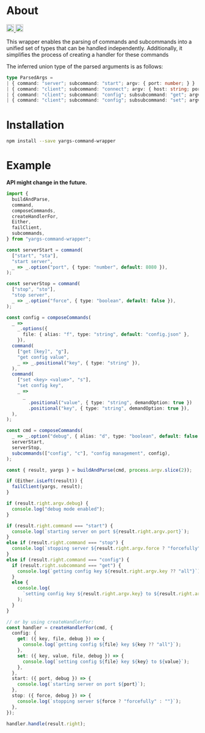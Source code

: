 # About

<p>
  <a href="https://github.com/nktknshn/yargs-command-wrapper/actions">
    <img src="https://github.com/nktknshn/yargs-command-wrapper/actions/workflows/node.js.yml/badge.svg?branch=master" alt="build status" height="20">
  </a>
  <a href="https://www.npmjs.com/package/yargs-command-wrapper">
    <img src="https://img.shields.io/npm/v/yargs-command-wrapper.svg" alt="npm link" height="20">
  </a>
</p>

This wrapper enables the parsing of commands and subcommands into a unified set
of types that can be handled independently. Additionally, it simplifies the process
of creating a handler for these commands

The inferred union type of the parsed arguments is as follows:

<!-- dprint-ignore -->
```typescript
type ParsedArgs = 
| { command: "server"; subcommand: "start"; argv: { port: number; } }
| { command: "client"; subcommand: "connect"; argv: { host: string; port: number; } }
| { command: "client"; subcommand: "config"; subsubcommand: "get"; argv: { key?: string; file: string; } }
| { command: "client"; subcommand: "config"; subsubcommand: "set"; argv: { key: string; value: string; file: string; } }
```

# Installation

```bash
npm install --save yargs-command-wrapper
```

# Example

**API might change in the future.**

```typescript
import {
  buildAndParse,
  command,
  composeCommands,
  createHandlerFor,
  Either,
  failClient,
  subcommands,
} from "yargs-command-wrapper";

const serverStart = command(
  ["start", "sta"],
  "start server",
  _ => _.option("port", { type: "number", default: 8080 }),
);

const serverStop = command(
  ["stop", "sto"],
  "stop server",
  _ => _.option("force", { type: "boolean", default: false }),
);

const config = composeCommands(
  _ =>
    _.options({
      file: { alias: "f", type: "string", default: "config.json" },
    }),
  command(
    ["get [key]", "g"],
    "get config value",
    _ => _.positional("key", { type: "string" }),
  ),
  command(
    ["set <key> <value>", "s"],
    "set config key",
    _ =>
      _
        .positional("value", { type: "string", demandOption: true })
        .positional("key", { type: "string", demandOption: true }),
  ),
);

const cmd = composeCommands(
  _ => _.option("debug", { alias: "d", type: "boolean", default: false }),
  serverStart,
  serverStop,
  subcommands(["config", "c"], "config management", config),
);

const { result, yargs } = buildAndParse(cmd, process.argv.slice(2));

if (Either.isLeft(result)) {
  failClient(yargs, result);
}

if (result.right.argv.debug) {
  console.log("debug mode enabled");
}

if (result.right.command === "start") {
  console.log(`starting server on port ${result.right.argv.port}`);
}
else if (result.right.command === "stop") {
  console.log(`stopping server ${result.right.argv.force ? "forcefully" : ""}`);
}
else if (result.right.command === "config") {
  if (result.right.subcommand === "get") {
    console.log(`getting config key ${result.right.argv.key ?? "all"}`);
  }
  else {
    console.log(
      `setting config key ${result.right.argv.key} to ${result.right.argv.value}`,
    );
  }
}

// or by using createHandlerFor:
const handler = createHandlerFor(cmd, {
  config: {
    get: ({ key, file, debug }) => {
      console.log(`getting config ${file} key ${key ?? "all"}`);
    },
    set: ({ key, value, file, debug }) => {
      console.log(`setting config ${file} key ${key} to ${value}`);
    },
  },
  start: ({ port, debug }) => {
    console.log(`starting server on port ${port}`);
  },
  stop: ({ force, debug }) => {
    console.log(`stopping server ${force ? "forcefully" : ""}`);
  },
});

handler.handle(result.right);
```
